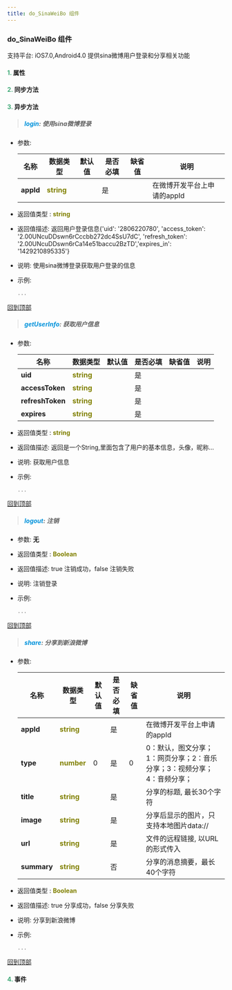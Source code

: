 ```yaml
---
title: do_SinaWeiBo 组件
---
```


### do_SinaWeiBo 组件

 支持平台: iOS7.0,Android4.0
 提供sina微博用户登录和分享相关功能

#### <font color ='#40A977'>**1.**</font> 属性

#### <font color ='#40A977'>**2.**</font> 同步方法

#### <font color ='#40A977'>**3.**</font> 异步方法

>##### <font color ='#0092db'>**login**</font>: 使用sina微博登录

- 参数:

  名称 | 数据类型 |默认值|是否必填|缺省值|说明
  ---- |-------------  |----------|--------------|--------|------
  **appId** |<font color ='#808000'>**string**</font> |  | 是||在微博开发平台上申请的appId
- 返回值类型 : <font color ='#808000'>**string**</font>
- 返回值描述: 返回用户登录信息{'uid': '2806220780', 'access_token': '2.00UNcuDDswn6rCccbb272dc4SsU7dC', 'refresh_token': '2.00UNcuDDswn6rCa14e51baccu2BzTD','expires_in': '1429210895335'}
- 说明: 使用sina微博登录获取用户登录的信息
- 示例:

  ```javascript
  ...

  ```

[回到顶部](#top)

>##### <font color ='#0092db'>**getUserInfo**</font>: 获取用户信息

- 参数:

  名称 | 数据类型 |默认值|是否必填|缺省值|说明
  ---- |-------------  |----------|--------------|--------|------
  **uid** |<font color ='#808000'>**string**</font> |  | 是||
  **accessToken** |<font color ='#808000'>**string**</font> |  | 是||
  **refreshToken** |<font color ='#808000'>**string**</font> |  | 是||
  **expires** |<font color ='#808000'>**string**</font> |  | 是||
- 返回值类型 : <font color ='#808000'>**string**</font>
- 返回值描述: 返回是一个String,里面包含了用户的基本信息，头像，昵称...
- 说明: 获取用户信息
- 示例:

  ```javascript
  ...

  ```

[回到顶部](#top)

>##### <font color ='#0092db'>**logout**</font>: 注销

- 参数: **无**
- 返回值类型 : <font color ='#808000'>**Boolean**</font>
- 返回值描述: true 注销成功，false 注销失败
- 说明: 注销登录
- 示例:

  ```javascript
  ...

  ```

[回到顶部](#top)

>##### <font color ='#0092db'>**share**</font>: 分享到新浪微博

- 参数:

  名称 | 数据类型 |默认值|是否必填|缺省值|说明
  ---- |-------------  |----------|--------------|--------|------
  **appId** |<font color ='#808000'>**string**</font> |  | 是||在微博开发平台上申请的appId
  **type** |<font color ='#808000'>**number**</font> | 0 | 是|0|0：默认，图文分享；1：网页分享；2：音乐分享；3：视频分享；4：音频分享；
  **title** |<font color ='#808000'>**string**</font> |  | 是||分享的标题, 最长30个字符
  **image** |<font color ='#808000'>**string**</font> |  | 是||分享后显示的图片，只支持本地图片data://
  **url** |<font color ='#808000'>**string**</font> |  | 是||文件的远程链接, 以URL的形式传入
  **summary** |<font color ='#808000'>**string**</font> |  | 否||分享的消息摘要，最长40个字符
- 返回值类型 : <font color ='#808000'>**Boolean**</font>
- 返回值描述: true 分享成功，false 分享失败
- 说明: 分享到新浪微博
- 示例:

  ```javascript
  ...

  ```

[回到顶部](#top)


#### <font color ='#40A977'>**4.**</font> 事件



